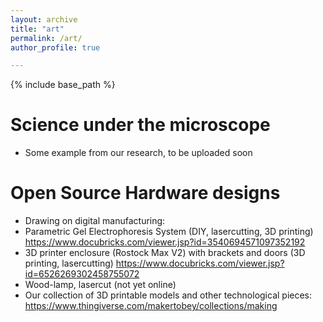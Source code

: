 ```yaml
---
layout: archive
title: "art"
permalink: /art/
author_profile: true

---
```


{% include base_path %}

Science under the microscope
======
* Some example from our research, to be uploaded soon


Open Source Hardware designs
======
* Drawing on digital manufacturing:
* Parametric Gel Electrophoresis System (DIY, lasercutting, 3D printing) https://www.docubricks.com/viewer.jsp?id=3540694571097352192
* 3D printer enclosure (Rostock Max V2) with brackets and doors (3D printing, lasercutting) https://www.docubricks.com/viewer.jsp?id=6526269302458755072
* Wood-lamp, lasercut (not yet online) 
* Our collection of 3D printable models and other technological pieces: https://www.thingiverse.com/makertobey/collections/making


